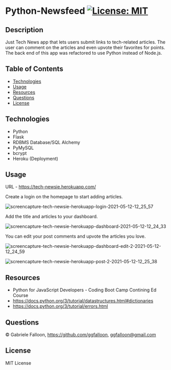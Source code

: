 # Python-Newsfeed [![License: MIT](https://img.shields.io/badge/License-MIT-yellow.svg)](https://opensource.org/licenses/MIT)

## Description 

Just Tech News app that lets users submit links to tech-related articles. The user can comment on the articles and even upvote their favorites for points. The back end of this app was refactored to use Python instead of Node.js.

## Table of Contents

  * [Technologies](#Technologies)
  * [Usage](#Usage)    
  * [Resources](#Resources)
  * [Questions](#Questions)
  * [License](#License)

## Technologies

* Python
* Flask
* RDBMS Database/SQL Alchemy 
* PyMySQL
* bcrypt
* Heroku (Deployment)

## Usage

URL - https://tech-newsie.herokuapp.com/

Create a login on the homepage to start adding articles.

![screencapture-tech-newsie-herokuapp-login-2021-05-12-12_25_57](https://user-images.githubusercontent.com/71281652/118018355-4a7c0f80-b31d-11eb-8501-2a6e84f08063.png)

Add the title and articles to your dashboard.

![screencapture-tech-newsie-herokuapp-dashboard-2021-05-12-12_24_33](https://user-images.githubusercontent.com/71281652/118018471-73040980-b31d-11eb-89a2-72fc7eee9ef4.png)

You can edit your post comments and upvote the articles you love.

![screencapture-tech-newsie-herokuapp-dashboard-edit-2-2021-05-12-12_24_59](https://user-images.githubusercontent.com/71281652/118018458-6d0e2880-b31d-11eb-84ce-fa0876723cbc.png)

![screencapture-tech-newsie-herokuapp-post-2-2021-05-12-12_25_38](https://user-images.githubusercontent.com/71281652/118018424-5f58a300-b31d-11eb-91fb-fb0c3b091b58.png)

## Resources

* Python for JavaScript Developers - Coding Boot Camp Contining Ed Course
* https://docs.python.org/3/tutorial/datastructures.html#dictionaries
* https://docs.python.org/3/tutorial/errors.html


## Questions
&copy; Gabriele Falloon, https://github.com/ggfalloon, ggfalloon@gmail.com

## License

MIT License

